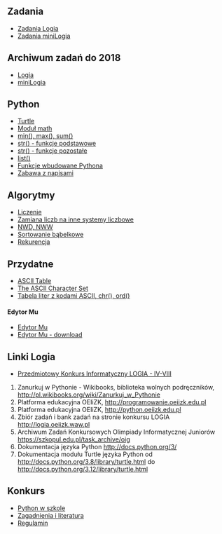 ## Zadania
- [Zadania Logia](zadania-logia.md)
- [Zadania miniLogia](Zadania-miniLogia/zadania-minilogia.md)

## Archiwum zadań do 2018
- [Logia](https://logia.oeiizk.waw.pl/logia/)
- [miniLogia](https://minilogia.oeiizk.waw.pl/#!/zadania)


## Python
- [Turtle](Python/turtle.md)
- [Moduł math](Python/math.md)
- [min(), max(), sum()](Python/min_max_sum.md)
- [str() - funkcje podstawowe](Python/str_podstawowe.md)
- [str() - funkcje pozostałe](Python/str_pozostale.md)
- [list()](Python/list.md)
- [Funkcje wbudowane Pythona](Python/wbudowane.md)
- [Zabawa z napisami](Python/zabawa_z_napisami.md)


## Algorytmy
- [Liczenie](Algorytmy/liczenie.md)
- [Zamiana liczb na inne systemy liczbowe](Algorytmy/zamiana_liczb.md)
- [NWD, NWW](Algorytmy/nwd_nww.md)
- [Sortowanie bąbelkowe](Algorytmy/sortowanie_babelkowe.md)
- [Rekurencja](Algorytmy/rekurencja.md)

## Przydatne
- [ASCII Table](https://www.ascii-code.com)
- [The ASCII Character Set](https://www.w3schools.com/charsets/ref_html_ascii.asp)
- [Tabela liter z kodami ASCII, chr(), ord()](Przydatne/ascii.md)

#### Edytor Mu
- [Edytor Mu](https://codewith.mu/en/)
- [Edytor Mu - download](https://codewith.mu/en/download)

## Linki Logia
- [Przedmiotowy Konkurs Informatyczny LOGIA - IV-VIII](https://logia.oeiizk.waw.pl/)
1. Zanurkuj w Pythonie - Wikibooks, biblioteka wolnych podręczników, http://pl.wikibooks.org/wiki/Zanurkuj_w_Pythonie
2. Platforma edukacyjna OEIiZK, http://programowanie.oeiizk.edu.pl
3. Platforma edukacyjna OEIiZK, http://python.oeiizk.edu.pl
4. Zbiór zadań i bank zadań na stronie konkursu LOGIA http://logia.oeiizk.waw.pl
5. Archiwum Zadań Konkursowych Olimpiady Informatycznej Juniorów https://szkopul.edu.pl/task_archive/oig
6. Dokumentacja języka Python http://docs.python.org/3/
7. Dokumentacja modułu Turtle języka Python od http://docs.python.org/3.8/library/turtle.html do http://docs.python.org/3.12/library/turtle.html

## Konkurs
- [Python w szkole](https://python.oeiizk.waw.pl/#)
- [Zagadnienia i literatura](https://colab.research.google.com/drive/1bYG1s-ZApNsYuvoU1UQm2comVPME8Kc1)
- [Regulamin](https://colab.research.google.com/drive/1yYtOfxy1O7pjLG4NPjwwoCdY6rIeeEek)

